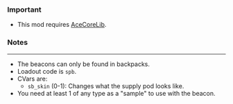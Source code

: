 ### Important
- This mod requires [AceCoreLib](https://gitlab.com/accensi/hd-addons/acecorelib).

### Notes
---
- The beacons can only be found in backpacks.
- Loadout code is `spb`.
- CVars are:
	- `sb_skin` (0-1): Changes what the supply pod looks like.
- You need at least 1 of any type as a "sample" to use with the beacon.
